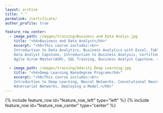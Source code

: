 ```yaml
---
layout: archive
title: " "
permalink: /certificate/
author_profile: true

feature_row_center:
  - image_path: /images/training/Business and Data Analys.jpg
    title: "<h4>Business and Data Analyst</h4>"
    excerpt: "<h6>This course includes:<br>
    Introduction to Data Analytics, Business Analytics with Excel, Tableau Training, Power bi, Data Science with R Programing,
    Data Analyst Capstone, Introduction to Business Analysis, Certified Business Analysis Professional (CBAP) Certification,
    Agile Scrum Master(ASM), SQL Training, Business Analyst Capstone. </h6>"
    
  - image_path: /images/training/Udacity Deep Learning.jpg
    title: "<h4>Deep Learning Nanodegree Program</h4>"
    excerpt: "<h6>This course includes:<br>
    Introduction to Deep Learning, Neural Networks, Convolutional Neural Networks, Recurrent Neural Networks, Generative 
    Adversarial Networks, Deploying a Model.</h6>"
---
```


{% include feature_row id="feature_row_left" type="left" %}
{% include feature_row id="feature_row_center" type="center" %}
